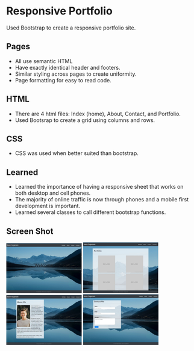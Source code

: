 # Responsive Portfolio

Used Bootstrap to create a responsive portfolio site.

## Pages
- All use semantic HTML
- Have exactly identical header and footers.
- Similar styling across pages to create uniformity.
- Page formatting for easy to read code.

## HTML
- There are 4 html files: Index (home), About, Contact, and Portfolio.
- Used Bootsrap to create a grid using columns and rows. 

## CSS 
- CSS was used when better suited than bootstrap.

## Learned
- Learned the importance of having a responsive sheet that works on both desktop and cell phones.
- The majority of online traffic is now through phones and a mobile first development is important.
- Learned several classes to call different bootstrap functions.

## Screen Shot
<img src="Assets\Images\home.JPG" alt="home page Screen shot" width = "200"/>
<img src="Assets\Images\portfolio.JPG" alt="portolio page Screen shot" width = "200"/>
<img src="Assets\Images\about.JPG" alt="about page Screen shot" width = "200"/>
<img src="Assets\Images\contact.jpg" alt="contact page Screen shot" width = "200"/>

